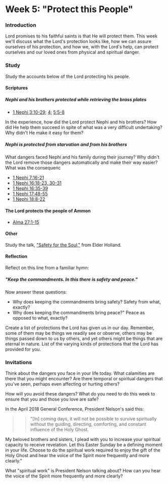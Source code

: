 # Week 5: "Protect this People"

### Introduction

Lord promises to his faithful saints is that He will protect them. This week we'll discuss what the Lord's protection looks like, how we can assure ourselves of his protection, and how we, with the Lord's help, can protect ourselves and our loved ones from physical and spiritual danger.

### Study

Study the accounts below of the Lord protecting his people. 

#### Scriptures

##### Nephi and his brothers protected while retrieving the brass plates

* [1 Nephi 3:10-29](https://www.lds.org/scriptures/bofm/1-ne/3.10-29); [4](https://www.lds.org/scriptures/bofm/1-ne/4); [5:5-8](https://www.lds.org/scriptures/bofm/1-ne/5.5-8)

In the experience, how did the Lord protect Nephi and his brothers? How did He help them succeed in spite of what was a very difficult undertaking? Why didn't He make it easy for them?

##### Nephi is protected from starvation and from his brothers

What dangers faced Nephi and his family during their journey? Why didn't the Lord remove those dangers automatically and make their way easier? What was the consequenc

* [1 Nephi 7:16-21](https://www.lds.org/scriptures/bofm/1-ne/7.16-21)
* [1 Nephi 16:18-23, 30-31](https://www.lds.org/scriptures/bofm/1-ne/16.18-23,30-31)
* [1 Nephi 16:35-39](https://www.lds.org/scriptures/bofm/1-ne/16.35-39)
* [1 Nephi 17:48-55](https://www.lds.org/scriptures/bofm/1-ne/17.48-55)
* [1 Nephi 18:8-22](https://www.lds.org/scriptures/bofm/1-ne/18.8-22)

#### The Lord protects the people of Ammon

* [Alma 27:1-15](https://www.lds.org/scriptures/bofm/alma/27.1-15)

#### Other

Study the talk, ["Safety for the Soul,"](https://www.lds.org/general-conference/2009/10/safety-for-the-soul?lang=eng) from Elder Holland.

#### Reflection

Reflect on this line from a familiar hymn: 

##### "Keep the commandments. In this there is safety and peace."

Now answer these questions:

* Why does keeping the commandments bring safety? Safety from what, exactly?
* Why does keeping the commandments bring peace?" Peace as opposed to what, exactly?

Create a list of protections the Lord has given us in our day. Remember, some of them may be things we readily see or observe, others may be things passed down to us by others, and yet others might be things that are eternal in nature. List of the varying kinds of protections that the Lord has provided for you.

### Invitations

Think about the dangers you face in your life today. What calamities are there that you might encounter? Are there temporal or spiritual dangers that you've seen, perhaps even affecting or hurting others?

How will you avoid these dangers? What do you need to do this week to ensure that you and those you love are safe?

In the April 2018 General Conference, President Nelson's said this:

> > "[In] coming days, it will not be possible to survive spiritually without the guiding, directing, comforting, and constant influence of the Holy Ghost.

My beloved brothers and sisters, I plead with you to increase your spiritual capacity to receive revelation. Let this Easter Sunday be a defining moment in your life. Choose to do the spiritual work required to enjoy the gift of the Holy Ghost and hear the voice of the Spirit more frequently and more clearly."

What "spiritual work" is President Nelson talking about? How can you hear the voice of the Spirit more frequently and more clearly?
